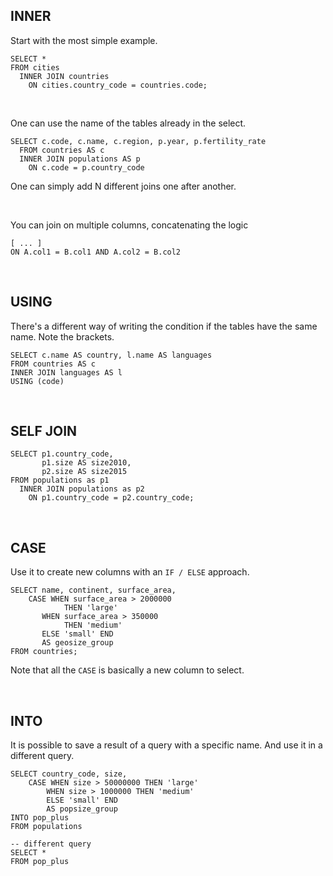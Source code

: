 ## INNER

Start with the most simple example.
```
SELECT *
FROM cities
  INNER JOIN countries
    ON cities.country_code = countries.code;
```

<br>

One can use the name of the tables already in the select.
```
SELECT c.code, c.name, c.region, p.year, p.fertility_rate
  FROM countries AS c
  INNER JOIN populations AS p
    ON c.code = p.country_code
```
One can simply add N different joins one after another.

<br>

You can join on multiple columns, concatenating the logic
```
[ ... ]
ON A.col1 = B.col1 AND A.col2 = B.col2
```

<br>

## USING
There's a different way of writing the condition if the tables have the same name. Note the brackets.
```
SELECT c.name AS country, l.name AS languages
FROM countries AS c
INNER JOIN languages AS l
USING (code)
```

<br>

## SELF JOIN
```
SELECT p1.country_code,
       p1.size AS size2010,
       p2.size AS size2015
FROM populations as p1
  INNER JOIN populations as p2
    ON p1.country_code = p2.country_code;
```

<br>

## CASE
Use it to create new columns with an `IF / ELSE` approach.
```
SELECT name, continent, surface_area,
    CASE WHEN surface_area > 2000000
            THEN 'large'
       WHEN surface_area > 350000
            THEN 'medium'
       ELSE 'small' END
       AS geosize_group
FROM countries;
```
Note that all the `CASE` is basically a new column to select.


<br>

## INTO
It is possible to save a result of a query with a specific name. And use it in a different query.
```
SELECT country_code, size,
    CASE WHEN size > 50000000 THEN 'large'
        WHEN size > 1000000 THEN 'medium'
        ELSE 'small' END
        AS popsize_group
INTO pop_plus
FROM populations

-- different query
SELECT *
FROM pop_plus
```

